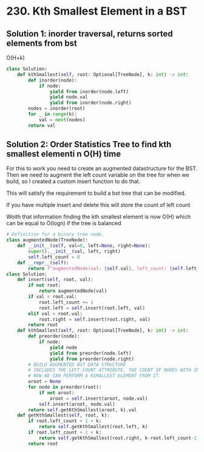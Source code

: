 # 230. Kth Smallest Element in a BST

## Solution 1: inorder traversal, returns sorted elements from bst

O(H+k)

```py
class Solution:
    def kthSmallest(self, root: Optional[TreeNode], k: int) -> int:
        def inorder(node):
            if node:
                yield from inorder(node.left)
                yield node.val
                yield from inorder(node.right)
        nodes = inorder(root)
        for _ in range(k):
            val = next(nodes)
        return val
```

## Solution 2: Order Statistics Tree to find kth smallest elementi n O(H) time

For this to work you need to create an augmented datastructure for the BST.  Then we need to augment the 
left count variable on the tree for when we build, so I created a custom insert function to do that.  


This will satisfy the requirement to build a bst tree that can be modified. 


If you have multiple insert and delete this will store the count of left count

Woith that information finding the kth smallest element is now O(H) which can be equal to O(logn) if the 
tree is balanced


```py
# Definition for a binary tree node.
class augmentedNode(TreeNode):
    def __init__(self, val=0, left=None, right=None):
        super().__init__(val, left, right)
        self.left_count = 0
    def __repr__(self):
        return f"augmentedNode(val: {self.val}, left_count: {self.left_count}, left: {self.left}, right: {self.right})"
class Solution:
    def insert(self, root, val):
        if not root:
            return augmentedNode(val)
        if val < root.val:
            root.left_count += 1
            root.left = self.insert(root.left, val)
        elif val > root.val:
            root.right = self.insert(root.right, val)
        return root
    def kthSmallest(self, root: Optional[TreeNode], k: int) -> int:
        def preorder(node):
            if node:
                yield node
                yield from preorder(node.left)
                yield from preorder(node.right)
        # BUILD AUGMENTED BST DATA STRUCTURE
        # INCLUDES THE LEFT_COUNT ATTRIBUTE, THE COUNT OF NODES WITH SMALLER VALUE
        # NOW WE CAN PERFORM A KSMALLEST ELEMENT FROM IT. 
        aroot = None
        for node in preorder(root):
            if not aroot:
                aroot = self.insert(aroot, node.val)
            self.insert(aroot, node.val)
        return self.getKthSmallest(aroot, k).val
    def getKthSmallest(self, root, k):
        if root.left_count + 1 > k:
            return self.getKthSmallest(root.left, k)
        if root.left_count + 1 < k:
            return self.getKthSmallest(root.right, k-root.left_count-1)
        return root
```
